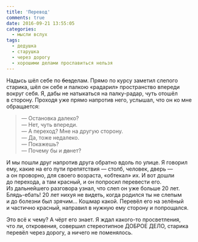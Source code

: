 ```yaml
---
title: 'Перевод'
comments: true
date: 2016-09-21 13:55:05
categories:
  - мысли вслух
tags:
  - дедушка
  - старушка
  - через дорогу
  - хорошими делами прославиться нельзя
---
```


Надысь шёл себе по&nbsp;<del>без</del>делам. Прямо по&nbsp;курсу заметил слепого старика, шёл он&nbsp;себе и&nbsp;палкою &laquo;радарил&raquo; пространство впереди вокруг себя. Я, дабы не&nbsp;натыкаться на&nbsp;<nobr>палку-радар</nobr>, чуть отошёл в&nbsp;сторону. Проходя уже прямо напротив него, услышал, что он&nbsp;ко&nbsp;мне обращается:

> &#8213; Остановка далеко?<br>
> &#8213; Нет, чуть впереди.<br>
> &#8213; А&nbsp;переход? Мне на&nbsp;другую сторону.<br>
> &#8213; Да, тоже недалеко.<br>
> &#8213; Покажешь?<br>
> &#8213; Почему&nbsp;бы и&nbsp;<del>да</del>нет?

И&nbsp;мы&nbsp;пошли&nbsp;друг напротив друга обратно вдоль по&nbsp;улице. Я&nbsp;говорил ему, какие на&nbsp;его пути препятствия&nbsp;&mdash; столб, человек, дверь&nbsp;&mdash; а&nbsp;он&nbsp;проворно, для своего возраста, &laquo;обтекал&raquo; их. И&nbsp;вот дошли до&nbsp;перехода, а&nbsp;там красный, и&nbsp;он&nbsp;попросил перевести его. Из&nbsp;дальнейшего разговора узнал, что слеп он&nbsp;уже больше 20 лет. <nobr>Блядь-ебать</nobr>! 20 лет нихуя не&nbsp;видеть, когда родился ты&nbsp;не&nbsp;слепым и&nbsp;до&nbsp;болезни был зрячим&hellip; Кошмар какой. Перевёл его на&nbsp;зелёный и&nbsp;частично красный, направил в&nbsp;нужную ему сторону и&nbsp;попрощался.

Это всё к&nbsp;чему? А&nbsp;чёрт его знает. Я&nbsp;ждал <nobr>какого-то</nobr> просветления, что&nbsp;ли, откровения, совершил стереотипное ДОБРОЕ ДЕЛО, старика перевёл через дорогу, а&nbsp;ничего не&nbsp;поменялось.
